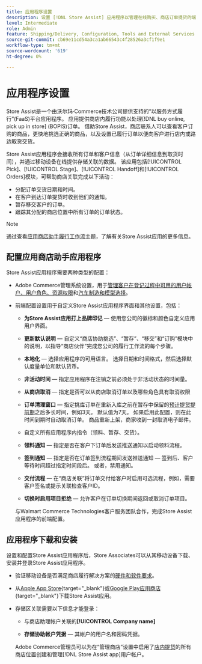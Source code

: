 ```yaml
---
title: 应用程序设置
description: 设置 [!DNL Store Assist] 应用程序以管理在线购买、商店订单提货的端到端商店履行工作流和流程。
level: Intermediate
role: Admin
feature: Shipping/Delivery, Configuration, Tools and External Services
source-git-commit: cb69e11cd54a3ca1ab66543c4f28526a3cf1f9e1
workflow-type: tm+mt
source-wordcount: '619'
ht-degree: 0%

---
```


# 应用程序设置

Store Assist是一个由沃尔玛·Commerce技术公司提供支持的“以服务方式履行”(FaaS)平台应用程序。 应用提供商店内履行功能以处理[!DNL buy online, pick up in store] (BOPIS)订单。 借助Store Assist，商店联系人可以查看客户订购的商品，更快地挑选正确的商品，以及设置已履行订单以便向客户进行店内或路边取货交货。

Store Assist应用程序会接收所有订单和客户信息（从订单详细信息到取货时间），并通过移动设备在线提供存储关联的数据。 该应用包括[!UICONTROL Pick]、[!UICONTROL Stage]、[!UICONTROL Handoff]和[!UICONTROL Orders]模块，可帮助商店关联完成以下活动：

- 分配订单交货日期和时间。
- 在客户到达订单提货时收到他们的通知。
- 暂存移交客户的订单。
- 跟踪其分配的商店位置中所有订单的订单状态。

>[!NOTE]
>
>通过查看[应用商店助手履行工作流](store-assist-modules.md)主题，了解有关Store Assist应用的更多信息。

## 配置应用商店助手应用程序

Store Assist应用程序需要两种类型的配置：

- Adobe Commerce管理系统设置，用于[管理客户在登记过程中可用的用户帐户、用户角色、资源权限](user-setup.md)和[汽车制造和模型选择](check-in-experience-setup.md)。

- 前端配置设置用于自定义Store Assist应用程序界面和其他设置，包括：

   - **为Store Assist应用打上品牌印记** — 使用您公司的徽标和颜色自定义应用用户界面。

   - **更新默认说明** — 自定义“商店协助挑选”、“暂存”、“移交”和“订购”模块中的说明，以指导“商店伙伴”完成您公司的履行工作流的每个步骤。

   - **本地化** — 选择应用程序的可用语言。 选择日期和时间格式，然后选择默认度量单位和默认货币。

   - **非活动时间** — 指定应用程序在注销之前必须处于非活动状态的时间量。

   - **从商店取消** — 指定是否可以从商店取消订单以及哪些角色具有取消权限

   - **订单清理窗口** — 指定挑库订单在重新入库之前在暂存中保留的[预计提货提前期](enable-general.md#delivery-method-title-configuration)之后多长时间，例如3天。 默认值为7天。 如果启用此配置，则在此时间到期时自动取消订单。 商品重新上架，商家收到一封取消电子邮件。

   - 自定义所有应用程序内指令（领料、暂存、交货）。

   - **领料通知** — 指定是否在客户下订单后发送推送通知以启动领料流程。

   - **签到通知** — 指定是否在订单签到流程期间发送推送通知 — 签到后、客户等待时间超过指定时间段后。 或者，禁用通知。

   - **交付流程** — 在“商店关联”将订单交付给客户时启用可选流程，例如，需要客户签名或提示关联检查客户ID。

   - **切换时启用项目拒绝** — 允许客户在订单切换期间返回或取消订单项目。

  与Walmart Commerce Technologies客户服务团队合作，完成Store Assist应用程序的前端配置。

## 应用程序下载和安装

设置和配置Store Assist应用程序后，Store Associates可以从其移动设备下载、安装并登录Store Assist应用程序。

- 验证移动设备是否满足商店履行解决方案的[硬件和软件要求](solution-requirements.md#store-assist-app-requirements)。

- 从[Apple App Store](https://apps.apple.com/us/app/store-assist-by-walmart/id1609281539){target="_blank"}或[Google Play应用商店](https://play.google.com/store/apps/details?id=com.walmart.faas.storeassist){target="_blank"}下载Store Assist应用。

- 存储区关联需要以下信息才能登录：

   - 与商店助理帐户关联的&#x200B;**[!UICONTROL Company name]**

   - **存储协助帐户凭据** — 其帐户的用户名和密码凭据。

  Adobe Commerce管理员可以为在“管理商店”设置中启用了[店内提货](merchant-store-configuration.md#pickup-location-configuration)的所有商店位置创建和管理[!DNL Store Assist app]用户帐户。
